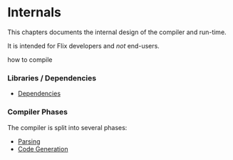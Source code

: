# Internals

This chapters documents the internal design of the compiler and run-time. 

It is intended for Flix developers and *not* end-users.

how to compile

### Libraries / Dependencies

- [Dependencies](dependencies.md)

### Compiler Phases

The compiler is split into several phases:

- [Parsing](parsing.md)
- [Code Generation](code-generation.md)
